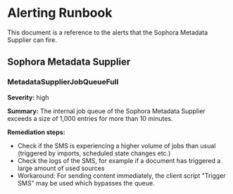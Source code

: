 # Alerting Runbook

This document is a reference to the alerts that the Sophora Metadata Supplier can fire.

## Sophora Metadata Supplier

### MetadataSupplierJobQueueFull

**Severity:** high

**Summary:** The internal job queue of the Sophora Metadata Supplier exceeds a size of 1,000 entries for more than 10 minutes.

**Remediation steps:**

* Check if the SMS is experiencing a higher volume of jobs than usual (triggered by imports, scheduled state changes etc.)
* Check the logs of the SMS, for example if a document has triggered a large amount of used sources
* Workaround: For sending content immediately, the client script "Trigger SMS" may be used which bypasses the queue.
